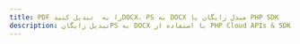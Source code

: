 ---title: PDF را به  تبدیل کنیدDOCX، PS به DOCX مبدل رایگان یا PHP SDKdescription: تبدیل رایگانPS به DOCX با استفاده از PHP Cloud APIs & SDK همچنین اسناد PDF را در Cloud ایجاد، ویرایش و رندر کنید.---